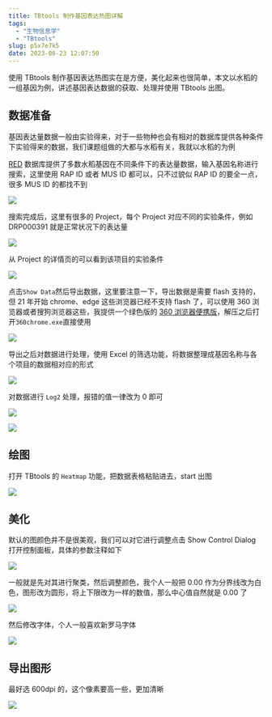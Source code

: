 ```yaml
---
title: TBtools 制作基因表达热图详解
tags:
  - "生物信息学"
  - "TBtools"
slug: p5x7e7k5
date: 2023-06-23 12:07:50
---
```


使用 TBtools 制作基因表达热图实在是方便，美化起来也很简单，本文以水稻的一组基因为例，讲述基因表达数据的获取、处理并使用 TBtools 出图。

<!--more-->

## 数据准备

基因表达量数据一般由实验得来，对于一些物种也会有相对的数据库提供各种条件下实验得来的数据，我们课题组做的大都与水稻有关，我就以水稻的为例

[RED](http://expression.ic4r.org/) 数据库提供了多数水稻基因在不同条件下的表达量数据，输入基因名称进行搜索，这里使用 RAP ID 或者 MUS ID 都可以，只不过貌似 RAP ID 的要全一点，很多 MUS ID 的都找不到

![](https://jihulab.com/UncleCAT4/static/-/raw/main/blog/20230623123234.png)

搜索完成后，这里有很多的 Project，每个 Project 对应不同的实验条件，例如 DRP000391 就是正常状况下的表达量

![](https://jihulab.com/UncleCAT4/static/-/raw/main/blog/20230623123524.png)

从 Project 的详情页的可以看到该项目的实验条件

![](https://jihulab.com/UncleCAT4/static/-/raw/main/blog/20230623123605.png)

点击`Show Data`然后导出数据，这里要注意一下，导出数据是需要 flash 支持的，但 21 年开始 chrome、edge 这些浏览器已经不支持 flash 了，可以使用 360 浏览器或者搜狗浏览器这些，我提供一个绿色版的 [360 浏览器便携版](https://www.123pan.com/s/JYtA-SeW0v.html)，解压之后打开`360chrome.exe`直接使用

![](https://jihulab.com/UncleCAT4/static/-/raw/main/blog/20230623124152.png)

导出之后对数据进行处理，使用 Excel 的筛选功能，将数据整理成基因名称与各个项目的数据相对应的形式

![](https://jihulab.com/UncleCAT4/static/-/raw/main/blog/20230623124953.png)

对数据进行 `Log2` 处理，报错的值一律改为 0 即可

![](https://jihulab.com/UncleCAT4/static/-/raw/main/blog/20230623125050.png)

![](https://jihulab.com/UncleCAT4/static/-/raw/main/blog/20230623125135.png)

## 绘图

打开 TBtools 的 `Heatmap` 功能，把数据表格粘贴进去，start 出图

![](https://jihulab.com/UncleCAT4/static/-/raw/main/blog/20230623125233.png)

## 美化

默认的图颜色并不是很美观，我们可以对它进行调整点击 Show Control Dialog 打开控制面板，具体的参数注释如下

![](https://jihulab.com/UncleCAT4/static/-/raw/main/blog/20230623125518.png)

一般就是先对其进行聚类，然后调整颜色，我个人一般把 0.00 作为分界线改为白色，图形改为圆形，将上下限改为一样的数值，那么中心值自然就是 0.00 了

![](https://jihulab.com/UncleCAT4/static/-/raw/main/blog/20230623125936.png)

然后修改字体，个人一般喜欢新罗马字体

![](https://jihulab.com/UncleCAT4/static/-/raw/main/blog/20230623130249.png)

## 导出图形

最好选 600dpi 的，这个像素要高一些，更加清晰

![](https://jihulab.com/UncleCAT4/static/-/raw/main/blog/20230623130336.png)
